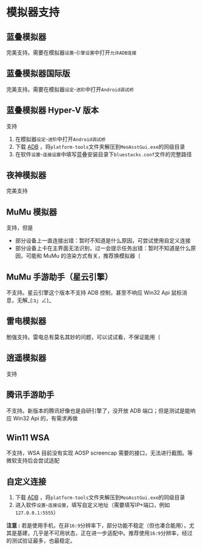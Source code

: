 # 模拟器支持

## 蓝叠模拟器

完美支持。需要在模拟器`设置`-`引擎设置`中打开`允许ADB连接`

## 蓝叠模拟器国际版

完美支持。需要在模拟器`设定`-`进阶`中打开`Android调试桥`

## 蓝叠模拟器 Hyper-V 版本

支持

1. 在模拟器`设定`-`进阶`中打开`Android调试桥`
2. 下载 [ADB](https://dl.google.com/android/repository/platform-tools-latest-windows.zip) ，将`platform-tools`文件夹解压到`MeoAsstGui.exe`的同级目录
3. 在软件`设置`-`连接设置`中填写蓝叠安装目录下`bluestacks.conf`文件的完整路径

## 夜神模拟器

完美支持

## MuMu 模拟器

支持，但是  

- 部分设备上一直连接出错：暂时不知道是什么原因，可尝试使用自定义连接
- 部分设备上卡在主界面无法识别，过一会提示任务出错：暂时不知道是什么原因，可能和 MuMu 的渲染方式有关，推荐换模拟器（

## MuMu 手游助手（星云引擎）  

不支持。星云引擎这个版本不支持 ADB 控制，甚至不响应 Win32 Api 鼠标消息，无解_(:з」∠)_

## 雷电模拟器

勉强支持。雷电总有莫名其妙的问题，可以试试看，不保证能用（

## 逍遥模拟器

支持

## 腾讯手游助手

不支持。新版本的腾讯好像也是自研引擎了，没开放 ADB 端口；但是测试是能响应 Win32 Api 的，有需求再做

## Win11 WSA

不支持，WSA 目前没有实现 AOSP screencap 需要的接口，无法进行截图。等微软支持后会尝试适配

## 自定义连接

1. 下载 [ADB](https://dl.google.com/android/repository/platform-tools-latest-windows.zip) ，将`platform-tools`文件夹解压到`MeoAsstGui.exe`的同级目录
2. 进入软件`设置`-`连接设置`，填写自定义地址（需要填写IP+端口，例如`127.0.0.1:5555`）

**注意 :** 若是使用手机，在非`16:9`分辨率下，部分功能不稳定（但也凑合能用），尤其是基建，几乎是不可用状态，正在进一步适配中。推荐使用`16:9`分辨率，经过的测试验证最多，也最稳定。
